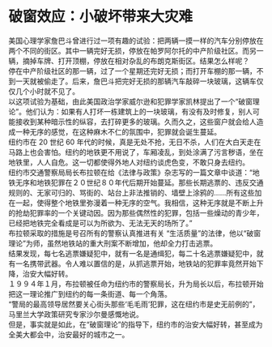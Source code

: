 # 破窗效应：小破坏带来大灾难
  
美国心理学家詹巴斗曾进行过一项有趣的试验：把两辆一摸一样的汽车分别停放在两个不同的街区。其中一辆完好无损，停放在帕罗阿尔托的中产阶级社区。而另一辆，摘掉车牌、打开顶棚，停放在相对杂乱的布朗克斯街区。结果怎么样呢？  
停在中产阶级社区的那一辆，过了一个星期还完好无损；而打开车棚的那一辆，不到一天就被偷走了。后来，詹巴斗把完好无损的那辆汽车敲碎一块玻璃，这辆车仅仅几个小时就不见了。  
以这项试验为基础，由此美国政治学家威尔逊和犯罪学家凯林提出了一个“破窗理论”。他们认为：如果有人打坏一栋建筑上的一块玻璃，有没有及时修复，别人可能接收到某种暗示性的纵容，去打碎更多的玻璃。久而久之，这些窗户就会给人造成一种无序的感觉，在这种麻木不仁的氛围中，犯罪就会诞生蔓延。  
纽约市在 20 世纪 60 年代的时候，真是无处不抢，无日不杀，人们在大白天走在马路上也会害怕。纽约的地铁更不用说了，车厢凌乱，到处涂满了污言秽语，坐在地铁里，人人自危。这一切都使得外地人对纽约谈虎色变，不敢只身去纽约。  
纽约市交通警察局局长布拉顿在给《法律与政策》杂志写的一篇文章中谈道：“地铁无序和地铁犯罪在２０世纪８０年代后期开始蔓延。那些长期逃票的、违反交通规则的、无家可归的、骂街的、站台上非法推销的、墙壁上涂鸦的……所有这些加在一起，使得整个地铁里弥漫着一种无序的空气。我相信，这种无序就是不断上升的抢劫犯罪率的一个关键动因。因为那些偶然性的犯罪，包括一些燥动的青少年，已经把地铁完全看成是可以为所欲为、无法无天的场所了。”  
布拉顿采取的措施是号召所有的警察认真推进有关  “生活质量”的法律，他以“破窗理论”为师，虽然地铁站的重大刑案不断增加，他却全力打击逃票。  
结果发现，每七名逃票嫌疑犯中，就有一名是通缉犯，每二十名逃票嫌疑犯中，就有一名携带武器。令人难以置信的是，从抓逃票开始，地铁站的犯罪率竟然开始下降，治安大幅好转。  
１９９４年１月，布拉顿被任命为纽约市的警察局长，升为局长以后，布拉顿开始把这一理论推广到纽约的每一条街道、每一个角落。  
“警局的最高领导居然要关心街头那些‘毛毛雨’犯罪，这在纽约市是史无前例的”，马里兰大学政策研究专家沙尔曼感慨地说。  
但是，事实就是如此，在“破窗理论”的指导下，纽约市的治安大幅好转，甚至成为全美大都会中，治安最好的城市之一。
  